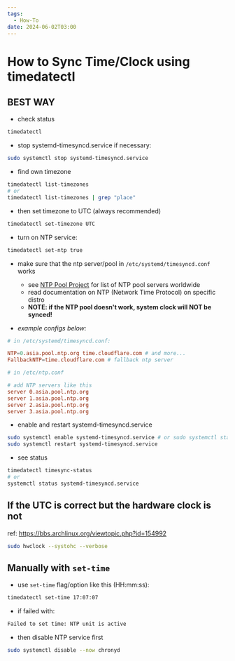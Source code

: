 ```yaml
---
tags:
  - How-To
date: 2024-06-02T03:00
---
```


<!-- 2024-06-02-0300 (June 02, 2024 03:00:26 AM) -->

# How to Sync Time/Clock using timedatectl

## BEST WAY

- check status

```bash
timedatectl
```

- stop systemd-timesyncd.service if necessary:

```bash
sudo systemctl stop systemd-timesyncd.service
```

- find own timezone

```bash
timedatectl list-timezones
# or
timedatectl list-timezones | grep "place"
```

- then set timezone to UTC (always recommended)

```bash
timedatectl set-timezone UTC

```

- turn on NTP service:

```bash
timedatectl set-ntp true
```

- make sure that the ntp server/pool in `/etc/systemd/timesyncd.conf` works

  - see [NTP Pool Project](https://www.ntppool.org/en/) for list of NTP pool servers worldwide
  - read documentation on NTP (Network Time Protocol) on specific distro
  - **NOTE: if the NTP pool doesn't work, system clock will NOT be synced!**

- _example configs below:_

```conf
# in /etc/systemd/timesyncd.conf:

NTP=0.asia.pool.ntp.org time.cloudflare.com # and more...
FallbackNTP=time.cloudflare.com # fallback ntp server
```

```conf
# in /etc/ntp.conf

# add NTP servers like this
server 0.asia.pool.ntp.org
server 1.asia.pool.ntp.org
server 2.asia.pool.ntp.org
server 3.asia.pool.ntp.org
```

- enable and restart systemd-timesyncd.service

```bash
sudo systemctl enable systemd-timesyncd.service # or sudo systemctl start systemd-timesyncd.service for non-persistent change
sudo systemctl restart systemd-timesyncd.service
```

- see status

```bash
timedatectl timesync-status
# or
systemctl status systemd-timesyncd.service
```

## If the UTC is correct but the hardware clock is not

ref: https://bbs.archlinux.org/viewtopic.php?id=154992

```bash
sudo hwclock --systohc --verbose
```

## Manually with `set-time`

- use `set-time` flag/option like this (HH:mm:ss):

```bash
timedatectl set-time 17:07:07
```

- if failed with:

```bash
Failed to set time: NTP unit is active
```

- then disable NTP service first

```bash
sudo systemctl disable --now chronyd
```

#
